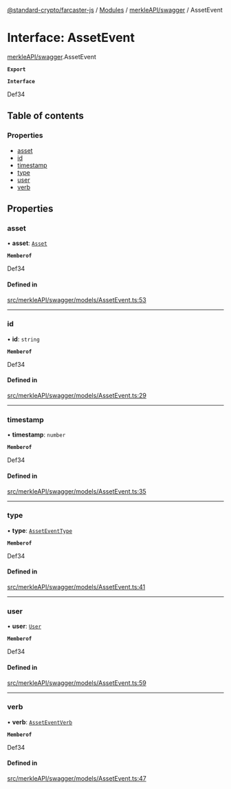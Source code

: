 [@standard-crypto/farcaster-js](../README.md) / [Modules](../modules.md) / [merkleAPI/swagger](../modules/merkleAPI_swagger.md) / AssetEvent

# Interface: AssetEvent

[merkleAPI/swagger](../modules/merkleAPI_swagger.md).AssetEvent

**`Export`**

**`Interface`**

Def34

## Table of contents

### Properties

- [asset](merkleAPI_swagger.AssetEvent.md#asset)
- [id](merkleAPI_swagger.AssetEvent.md#id)
- [timestamp](merkleAPI_swagger.AssetEvent.md#timestamp)
- [type](merkleAPI_swagger.AssetEvent.md#type)
- [user](merkleAPI_swagger.AssetEvent.md#user)
- [verb](merkleAPI_swagger.AssetEvent.md#verb)

## Properties

### asset

• **asset**: [`Asset`](merkleAPI_swagger.Asset.md)

**`Memberof`**

Def34

#### Defined in

[src/merkleAPI/swagger/models/AssetEvent.ts:53](https://github.com/standard-crypto/farcaster-js/blob/main/src/merkleAPI/swagger/models/AssetEvent.ts#L53)

___

### id

• **id**: `string`

**`Memberof`**

Def34

#### Defined in

[src/merkleAPI/swagger/models/AssetEvent.ts:29](https://github.com/standard-crypto/farcaster-js/blob/main/src/merkleAPI/swagger/models/AssetEvent.ts#L29)

___

### timestamp

• **timestamp**: `number`

**`Memberof`**

Def34

#### Defined in

[src/merkleAPI/swagger/models/AssetEvent.ts:35](https://github.com/standard-crypto/farcaster-js/blob/main/src/merkleAPI/swagger/models/AssetEvent.ts#L35)

___

### type

• **type**: [`AssetEventType`](../modules/merkleAPI_swagger.md#asseteventtype)

**`Memberof`**

Def34

#### Defined in

[src/merkleAPI/swagger/models/AssetEvent.ts:41](https://github.com/standard-crypto/farcaster-js/blob/main/src/merkleAPI/swagger/models/AssetEvent.ts#L41)

___

### user

• **user**: [`User`](merkleAPI_swagger.User.md)

**`Memberof`**

Def34

#### Defined in

[src/merkleAPI/swagger/models/AssetEvent.ts:59](https://github.com/standard-crypto/farcaster-js/blob/main/src/merkleAPI/swagger/models/AssetEvent.ts#L59)

___

### verb

• **verb**: [`AssetEventVerb`](../modules/merkleAPI_swagger.md#asseteventverb)

**`Memberof`**

Def34

#### Defined in

[src/merkleAPI/swagger/models/AssetEvent.ts:47](https://github.com/standard-crypto/farcaster-js/blob/main/src/merkleAPI/swagger/models/AssetEvent.ts#L47)
